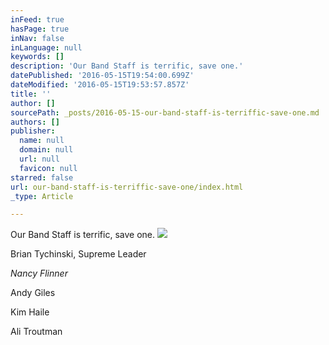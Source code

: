 ```yaml
---
inFeed: true
hasPage: true
inNav: false
inLanguage: null
keywords: []
description: 'Our Band Staff is terrific, save one.'
datePublished: '2016-05-15T19:54:00.699Z'
dateModified: '2016-05-15T19:53:57.857Z'
title: ''
author: []
sourcePath: _posts/2016-05-15-our-band-staff-is-terriffic-save-one.md
authors: []
publisher:
  name: null
  domain: null
  url: null
  favicon: null
starred: false
url: our-band-staff-is-terriffic-save-one/index.html
_type: Article

---
```

Our Band Staff is terrific, save one.
![](https://the-grid-user-content.s3-us-west-2.amazonaws.com/f7a9129c-33a6-4b14-838a-a2dfe5f419bf.jpg)

Brian Tychinski, Supreme Leader

_Nancy Flinner_

Andy Giles

Kim Haile

Ali Troutman